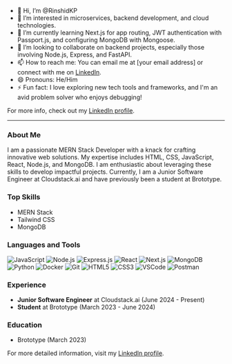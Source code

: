 - 👋 Hi, I’m @RinshidKP
- 👀 I’m interested in microservices, backend development, and cloud technologies.
- 🌱 I’m currently learning Next.js for app routing, JWT authentication with Passport.js, and configuring MongoDB with Mongoose.
- 💞️ I’m looking to collaborate on backend projects, especially those involving Node.js, Express, and FastAPI.
- 📫 How to reach me: You can email me at [your email address] or connect with me on [LinkedIn](https://www.linkedin.com/in/rinshid-polur/).
- 😄 Pronouns: He/Him
- ⚡ Fun fact: I love exploring new tech tools and frameworks, and I'm an avid problem solver who enjoys debugging!

For more info, check out my [LinkedIn profile](https://www.linkedin.com/in/rinshid-polur/).

---

### About Me

I am a passionate MERN Stack Developer with a knack for crafting innovative web solutions. My expertise includes HTML, CSS, JavaScript, React, Node.js, and MongoDB. I am enthusiastic about leveraging these skills to develop impactful projects. Currently, I am a Junior Software Engineer at Cloudstack.ai and have previously been a student at Brototype.

### Top Skills

- MERN Stack
- Tailwind CSS
- MongoDB

### Languages and Tools

![JavaScript](https://img.shields.io/badge/-JavaScript-F7DF1E?style=flat&logo=javascript&logoColor=black)
![Node.js](https://img.shields.io/badge/-Node.js-339933?style=flat&logo=node.js&logoColor=white)
![Express.js](https://img.shields.io/badge/-Express.js-000000?style=flat&logo=express&logoColor=white)
![React](https://img.shields.io/badge/-React-61DAFB?style=flat&logo=react&logoColor=black)
![Next.js](https://img.shields.io/badge/-Next.js-000000?style=flat&logo=next.js&logoColor=white)
![MongoDB](https://img.shields.io/badge/-MongoDB-47A248?style=flat&logo=mongodb&logoColor=white)
![Python](https://img.shields.io/badge/-Python-3776AB?style=flat&logo=python&logoColor=white)
![Docker](https://img.shields.io/badge/-Docker-2496ED?style=flat&logo=docker&logoColor=white)
![Git](https://img.shields.io/badge/-Git-F05032?style=flat&logo=git&logoColor=white)
![HTML5](https://img.shields.io/badge/-HTML5-E34F26?style=flat&logo=html5&logoColor=white)
![CSS3](https://img.shields.io/badge/-CSS3-1572B6?style=flat&logo=css3&logoColor=white)
![VSCode](https://img.shields.io/badge/-VSCode-007ACC?style=flat&logo=visual-studio-code&logoColor=white)
![Postman](https://img.shields.io/badge/-Postman-FF6C37?style=flat&logo=postman&logoColor=white)

### Experience

- **Junior Software Engineer** at Cloudstack.ai (June 2024 - Present)
- **Student** at Brototype (March 2023 - June 2024)

### Education

- Brototype (March 2023)

For more detailed information, visit my [LinkedIn profile](https://www.linkedin.com/in/rinshid-polur/).
